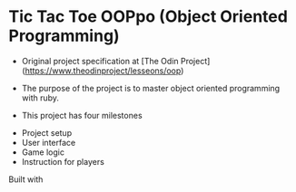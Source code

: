 #  Tic Tac Toe OOPpo (Object Oriented Programming)
* Original project specification at [The Odin Project] (https://www.theodinproject/lesseons/oop)
* The purpose of the project is to master object oriented programming with ruby. 

* This project has four milestones
- Project setup
- User interface
- Game logic
- Instruction for players

Built with


